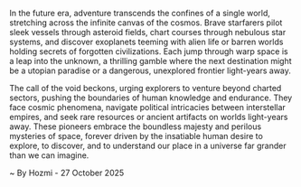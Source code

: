 
In the future era, adventure transcends the confines of a single world, stretching across the infinite canvas of the cosmos. Brave starfarers pilot sleek vessels through asteroid fields, chart courses through nebulous star systems, and discover exoplanets teeming with alien life or barren worlds holding secrets of forgotten civilizations. Each jump through warp space is a leap into the unknown, a thrilling gamble where the next destination might be a utopian paradise or a dangerous, unexplored frontier light-years away.

The call of the void beckons, urging explorers to venture beyond charted sectors, pushing the boundaries of human knowledge and endurance. They face cosmic phenomena, navigate political intricacies between interstellar empires, and seek rare resources or ancient artifacts on worlds light-years away. These pioneers embrace the boundless majesty and perilous mysteries of space, forever driven by the insatiable human desire to explore, to discover, and to understand our place in a universe far grander than we can imagine.

~ By Hozmi - 27 October 2025
